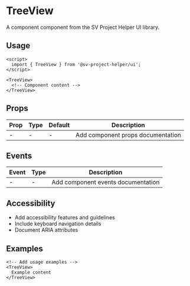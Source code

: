 # TreeView

A component component from the SV Project Helper UI library.

## Usage

```svelte
<script>
  import { TreeView } from '@sv-project-helper/ui';
</script>

<TreeView>
  <!-- Component content -->
</TreeView>
```

## Props

| Prop | Type | Default | Description |
|------|------|---------|-------------|
| - | - | - | Add component props documentation |

## Events

| Event | Type | Description |
|-------|------|-------------|
| - | - | Add component events documentation |

## Accessibility

- Add accessibility features and guidelines
- Include keyboard navigation details
- Document ARIA attributes

## Examples

```svelte
<!-- Add usage examples -->
<TreeView>
  Example content
</TreeView>
```